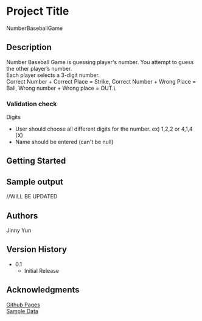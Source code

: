 # Project Title
NumberBaseballGame

## Description

Number Baseball Game is guessing player's number. You attempt to guess the other player’s number. \
Each player selects a 3-digit number. \
Correct Number + Correct Place = Strike, Correct Number + Wrong Place = Ball, Wrong number + Wrong place = OUT.\

### Validation check

Digits
- User should choose all different digits for the number.
ex) 1,2,2 or 4,1,4 (X)
- Name should be entered (can't be null)


## Getting Started

## Sample output
//WILL BE UPDATED

## Authors
Jinny Yun

## Version History
* 0.1
    * Initial Release

## Acknowledgments
<a href = "https://pages.github.com/">Github Pages</href><br>
<a href = "https://www.briandunning.com/sample-data/">Sample Data</href>

